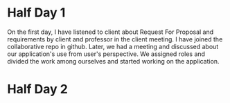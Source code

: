 # Half Day 1
On the first day, I have listened to client about Request For Proposal and requirements by client and professor in the client meeting.
I have joined the collaborative repo in github.
Later, we had a meeting and discussed about our application's use from user's perspective.
We assigned roles and divided the work among ourselves and started working on the application.

# Half Day 2


